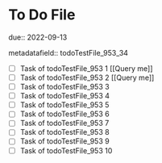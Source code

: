 # To Do File

due:: 2022-09-13

metadatafield:: todoTestFile_953_34

- [ ] Task of todoTestFile_953 1 [[Query me]]
- [ ] Task of todoTestFile_953 2 [[Query me]]
- [ ] Task of todoTestFile_953 3
- [ ] Task of todoTestFile_953 4
- [ ] Task of todoTestFile_953 5
- [ ] Task of todoTestFile_953 6
- [ ] Task of todoTestFile_953 7
- [ ] Task of todoTestFile_953 8
- [ ] Task of todoTestFile_953 9
- [ ] Task of todoTestFile_953 10